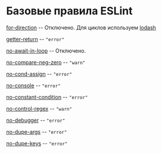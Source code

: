 # Базовые правила ESLint 
	
[for-direction](https://eslint.org/docs/rules/for-direction) -- Отключено. Для циклов используем [lodash](https://www.npmjs.com/package/lodash)

[getter-return](/docs/ru/rules/origin/getter-return.md) -- ```"error"```

[no-await-in-loop](https://eslint.org/docs/rules/no-await-in-loop) -- Отключено. 

[no-compare-neg-zero](/docs/ru/rules/origin/no-compare-neg-zero.md) -- ```"warn"```

[no-cond-assign](/docs/ru/rules/origin/no-cond-assign.md) -- ```"error"```

[no-console](/docs/ru/rules/origin/no-console.md) -- ```"error"```

[no-constant-condition](/docs/ru/rules/origin/no-constant-condition.md) -- ```"error"```

[no-control-regex](/docs/ru/rules/origin/no-control-regex.md) -- ```"warn"```

[no-debugger](/docs/ru/rules/origin/no-debugger.md) -- ```"error"```

[no-dupe-args](/docs/ru/rules/origin/no-dupe-args.md) -- ```"error"```

[no-dupe-keys](/docs/ru/rules/origin/no-dupe-keys.md) -- ```"error"```